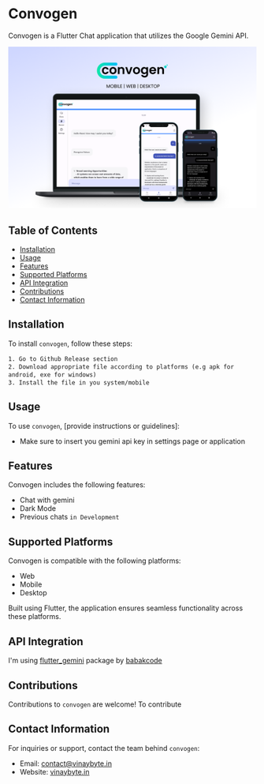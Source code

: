 # Convogen

Convogen is a Flutter Chat application that utilizes the Google Gemini API.

![mainscreenshot](https://raw.githubusercontent.com/vineyrawat/convogen/master/example/screeshots/main.png)

## Table of Contents

- [Installation](#installation)
- [Usage](#usage)
- [Features](#features)
- [Supported Platforms](#supported-platforms)
- [API Integration](#api-integration)
- [Contributions](#contributions)
- [Contact Information](#contact-information)

## Installation

To install `convogen`, follow these steps:

    1. Go to Github Release section
    2. Download appropriate file according to platforms (e.g apk for android, exe for windows)
    3. Install the file in you system/mobile

## Usage

To use `convogen`, [provide instructions or guidelines]:

- Make sure to insert you gemini api key in settings page or application

## Features

Convogen includes the following features:

- Chat with gemini
- Dark Mode
- Previous chats `in Development`

## Supported Platforms

Convogen is compatible with the following platforms:

- Web
- Mobile
- Desktop

Built using Flutter, the application ensures seamless functionality across these platforms.

## API Integration

I'm using [flutter_gemini](https://pub.dev/packages/flutter_gemini) package by [babakcode](https://github.com/babakcode)

## Contributions

Contributions to `convogen` are welcome! To contribute

## Contact Information

For inquiries or support, contact the team behind `convogen`:

- Email: contact@vinaybyte.in
- Website: [vinaybyte.in](https://vinaybyte.in/)
